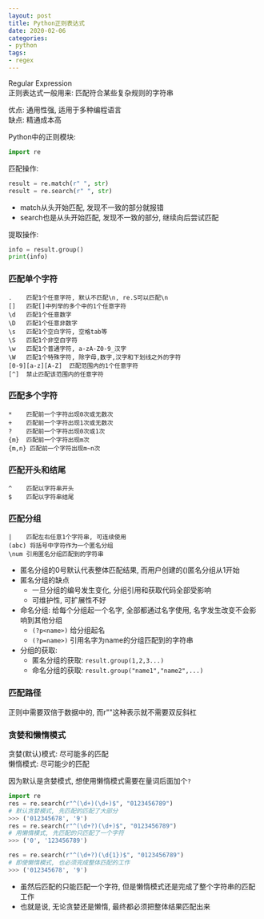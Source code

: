 ```yaml
---
layout: post
title: Python正则表达式
date: 2020-02-06
categories:
- python
tags:
- regex
---
```

Regular Expression<br>
正则表达式一般用来: 匹配符合某些复杂规则的字符串<br>

优点: 通用性强, 适用于多种编程语言<br>
缺点: 精通成本高<br>

Python中的正则模块:
```python
import re
```

匹配操作:
```python
result = re.match(r" ", str)
result = re.search(r" ", str)
```
* match从头开始匹配, 发现不一致的部分就报错
* search也是从头开始匹配, 发现不一致的部分, 继续向后尝试匹配

提取操作:
```python
info = result.group()
print(info)
```

### 匹配单个字符
```
.    匹配1个任意字符, 默认不匹配\n, re.S可以匹配\n
[]   匹配[]中列举的多个中的1个任意字符
\d   匹配1个任意数字
\D   匹配1个任意非数字
\s   匹配1个空白字符, 空格tab等
\S   匹配1个非空白字符
\w   匹配1个普通字符, a-zA-Z0-9_汉字
\W   匹配1个特殊字符, 除字母,数字,汉字和下划线之外的字符
[0-9][a-z][A-Z]  匹配范围内的1个任意字符
[^]  禁止匹配该范围内的任意字符
```

### 匹配多个字符
```
*    匹配前一个字符出现0次或无数次
+    匹配前一个字符出现1次或无数次
?    匹配前一个字符出现0次或1次
{m}  匹配前一个字符出现m次
{m,n} 匹配前一个字符出现m~n次
```

### 匹配开头和结尾
```
^    匹配以字符串开头
$    匹配以字符串结尾
```

### 匹配分组
```
|    匹配左右任意1个字符串, 可连续使用
(abc) 将括号中字符作为一个匿名分组
\num 引用匿名分组匹配到的字符串
```
* 匿名分组的0号默认代表整体匹配结果, 而用户创建的()匿名分组从1开始
* 匿名分组的缺点
	* 一旦分组的编号发生变化, 分组引用和获取代码全部受影响
	* 可维护性, 可扩展性不好
* 命名分组: 给每个分组起一个名字, 全部都通过名字使用, 名字发生改变不会影响到其他分组
	* `(?p<name>)` 给分组起名
	* `(?p=name>)` 引用名字为name的分组匹配到的字符串
* 分组的获取:
	* 匿名分组的获取: `result.group(1,2,3...)`
	* 命名分组的获取: `result.group("name1","name2",...)`

### 匹配路径
正则中需要双倍于数据中的\, 而r""这种表示就不需要双反斜杠<br>

### 贪婪和懒惰模式
贪婪(默认)模式: 尽可能多的匹配<br>
懒惰模式: 尽可能少的匹配<br>

因为默认是贪婪模式, 想使用懒惰模式需要在量词后面加个`?`<br>
```python
import re
res = re.search(r"^(\d+)(\d+)$", "0123456789")
# 默认贪婪模式, 先匹配的匹配了大部分
>>> ('012345678', '9')
res = re.search(r"^(\d+?)(\d+)$", "0123456789")
# 用懒惰模式, 先匹配的只匹配了一个字符
>>> ('0', '123456789')

res = re.search(r"^(\d+?)(\d{1})$", "0123456789")
# 即使懒惰模式, 也必须完成整体匹配的工作
>>> ('012345678', '9')
```
* 虽然后匹配的只能匹配一个字符, 但是懒惰模式还是完成了整个字符串的匹配工作
* 也就是说, 无论贪婪还是懒惰, 最终都必须把整体结果匹配出来


